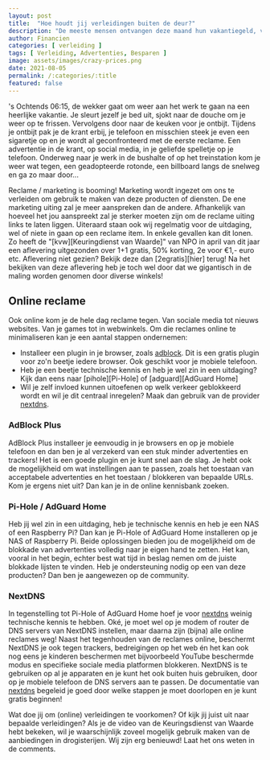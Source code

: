 ```yaml
---
layout: post
title:  "Hoe houdt jij verleidingen buiten de deur?"
description: "De meeste mensen ontvangen deze maand hun vakantiegeld, vergoeding eigen bijdrage kinderopvang en volgende maand de teruggave van de belastingdienst. Heb jij al een idee wat je met dit geld gaat doen?"
author: Financien
categories: [ verleiding ]
tags: [ Verleiding, Advertenties, Besparen ]
image: assets/images/crazy-prices.png
date: 2021-08-05
permalink: /:categories/:title
featured: false
---
```


's Ochtends 06:15, de wekker gaat om weer aan het werk te gaan na een heerlijke vakantie. Je sleurt jezelf je bed uit, sjokt naar de douche om je weer op te frissen.
Vervolgens door naar de keuken voor je ontbijt. Tijdens je ontbijt pak je de krant erbij, je telefoon en misschien steek je even een sigaretje op en je wordt al geconfronteerd met de eerste reclame.
Een advertentie in de krant, op social media, in je geliefde spelletje op je telefoon. Onderweg naar je werk in de bushalte of op het treinstation kom je weer wat tegen, een geadopteerde rotonde, een billboard langs de snelweg en ga zo maar door...

Reclame / marketing is booming! Marketing wordt ingezet om ons te verleiden om gebruik te maken van deze producten of diensten. 
De ene marketing uiting zal je meer aanspreken dan de andere. Afhankelijk van hoeveel het jou aanspreekt zal je sterker moeten zijn om de reclame uiting links te laten liggen.
Uiteraard staan ook wij regelmatig voor de uitdaging, wel of niete in gaan op een reclame item. In enkele gevallen kan dit lonen.
Zo heeft de "[kvw][Keuringdienst van Waarde]" van NPO in april van dit jaar een aflevering uitgezonden over 1+1 gratis, 50% korting, 2e voor €1,- euro etc. Aflevering niet gezien? Bekijk deze dan [2egratis][hier] terug! 
Na het bekijken van deze aflevering heb je toch wel door dat we gigantisch in de maling worden genomen door diverse winkels!

## Online reclame
Ook online kom je de hele dag reclame tegen. Van sociale media tot nieuws websites. Van je games tot in webwinkels.
Om die reclames online te minimaliseren kan je een aantal stappen ondernemen:

+ Installeer een plugin in je browser, zoals [adblock][AdBlock]. Dit is een gratis plugin voor zo'n beetje iedere browser. Ook geschikt voor je mobiele telefoon.
+ Heb je een beetje technische kennis en heb je wel zin in een uitdaging? Kijk dan eens naar [pihole][Pi-Hole] of [adguard][AdGuard Home] 
+ Wil je zelf invloed kunnen uitoefenen op welk verkeer geblokkeerd wordt en wil je dit centraal inregelen? Maak dan gebruik van de provider [nextdns][NextDNS].

### AdBlock Plus
AdBlock Plus installeer je eenvoudig in je browsers en op je mobiele telefoon en dan ben je al verzekerd van een stuk minder advertenties en trackers!
Het is een goede plugin en je kunt snel aan de slag. Je hebt ook de mogelijkheid om wat instellingen aan te passen, zoals het toestaan van acceptabele advertenties en het toestaan / blokkeren van bepaalde URLs.
Kom je ergens niet uit? Dan kan je in de online kennisbank zoeken.

### Pi-Hole / AdGuard Home
Heb jij wel zin in een uitdaging, heb je technische kennis en heb je een NAS of een Raspberry Pi? Dan kan je Pi-Hole of AdGuard Home installeren op je NAS of Raspberry Pi.
Beide oplossingen bieden jou de mogelijkheid om de blokkade van advertenties volledig naar je eigen hand te zetten. Het kan, vooral in het begin, echter best wat tijd in beslag nemen om de juiste blokkade lijsten te vinden.
Heb je ondersteuning nodig op een van deze producten? Dan ben je aangewezen op de community.

### NextDNS
In tegenstelling tot Pi-Hole of AdGuard Home hoef je voor [nextdns][NextDNS] weinig technische kennis te hebben.
Oké, je moet wel op je modem of router de DNS servers van NextDNS instellen, maar daarna zijn (bijna) alle online reclames weg!
Naast het tegenhouden van de reclames online, beschermt NextDNS je ook tegen trackers, bedreigingen op het web én het kan ook nog eens je kinderen beschermen met bijvoorbeeld YouTube beschermde modus en specifieke sociale media platformen blokkeren.
NextDNS is te gebruiken op al je apparaten en je kunt het ook buiten huis gebruiken, door op je mobiele telefoon de DNS servers aan te passen.
De documentatie van [nextdns][NextDNS] begeleid je goed door welke stappen je moet doorlopen en je kunt gratis beginnen!

Wat doe jij om (online) verleidingen te voorkomen? Of kijk jij juist uit naar bepaalde verleidingen?
Als je de video van de Keuringsdienst van Waarde hebt bekeken, wil je waarschijnlijk zoveel mogelijk gebruik maken van de aanbiedingen in drogisterijen.
Wij zijn erg benieuwd! Laat het ons weten in de comments.

[kvw]:https://www.npo3.nl/keuringsdienst-van-waarde
[2egratis]:https://www.npo3.nl/keuringsdienst-van-waarde/15-04-2021/KN_1725007
[adblock]:https://adblockplus.org/nl/
[nextdns]:https://nextdns.io/?from=sch5xhn7
[pihole]:https://pi-hole.net/
[adguard]:https://adguard.com/en/adguard-home

